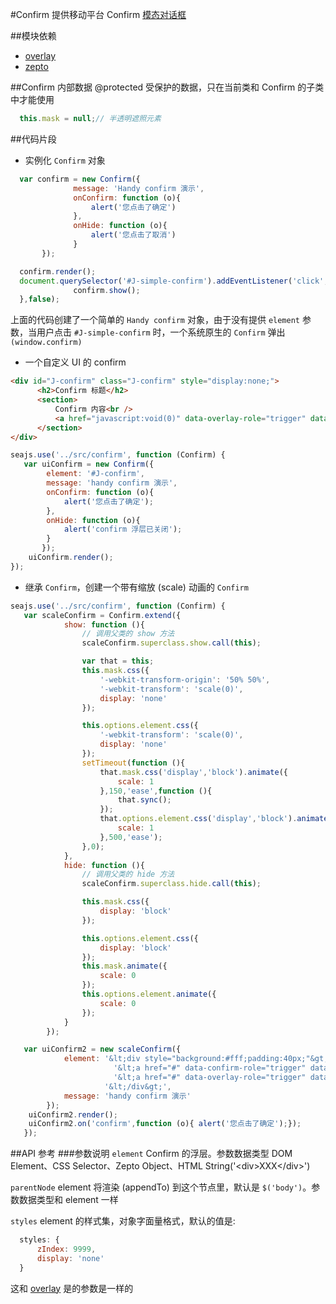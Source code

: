 #Confirm
提供移动平台 Confirm [模态对话框](http://zh.wikipedia.org/wiki/%E5%AF%B9%E8%AF%9D%E6%A1%86)

##模块依赖
- [overlay](http://github.com/alipay/handy/tree/master/lib/overlay)
- [zepto](http://github.com/alipay/arale/tree/master/lib/zepto)

##Confirm 内部数据
@protected 受保护的数据，只在当前类和 Confirm 的子类中才能使用
```js
  this.mask = null;// 半透明遮照元素
```

##代码片段
- 实例化 `Confirm` 对象
```js
  var confirm = new Confirm({
              message: 'Handy confirm 演示',
              onConfirm: function (o){
                  alert('您点击了确定')
              },
              onHide: function (o){
                  alert('您点击了取消')
              }
       });

  confirm.render();
  document.querySelector('#J-simple-confirm').addEventListener('click',function (){
              confirm.show();
  },false);
```
上面的代码创建了一个简单的 `Handy confirm` 对象，由于没有提供 `element` 参数，当用户点击 `#J-simple-confirm` 时，一个系统原生的 `Confirm`
 弹出 `(window.confirm)`
- 一个自定义 UI 的 confirm
```html
<div id="J-confirm" class="J-confirm" style="display:none;">
      <h2>Confirm 标题</h2>
      <section>
          Confirm 内容<br />
          <a href="javascript:void(0)" data-overlay-role="trigger" data-overlay-action="hide">关闭</a>
      </section>
</div>
```
```js
seajs.use('../src/confirm', function (Confirm) {
   var uiConfirm = new Confirm({
        element: '#J-confirm',
        message: 'handy confirm 演示',
        onConfirm: function (o){
            alert('您点击了确定');
        },
        onHide: function (o){
            alert('confirm 浮层已关闭');
        }
       });
    uiConfirm.render();
});
```
- 继承 `Confirm`，创建一个带有缩放 (scale) 动画的 `Confirm`
```js
seajs.use('../src/confirm', function (Confirm) {
   var scaleConfirm = Confirm.extend({
            show: function (){
                // 调用父类的 show 方法
                scaleConfirm.superclass.show.call(this);

                var that = this;
                this.mask.css({
                    '-webkit-transform-origin': '50% 50%',
                    '-webkit-transform': 'scale(0)',
                    display: 'none'
                });

                this.options.element.css({
                    '-webkit-transform': 'scale(0)',
                    display: 'none'
                });
                setTimeout(function (){
                    that.mask.css('display','block').animate({
                        scale: 1
                    },150,'ease',function (){
                        that.sync();
                    });
                    that.options.element.css('display','block').animate({
                        scale: 1
                    },500,'ease');
                },0);
            },
            hide: function (){
                // 调用父类的 hide 方法
                scaleConfirm.superclass.hide.call(this);

                this.mask.css({
                    display: 'block'
                });

                this.options.element.css({
                    display: 'block'
                });
                this.mask.animate({
                    scale: 0
                });
                this.options.element.animate({
                    scale: 0
                });
            }
        });

   var uiConfirm2 = new scaleConfirm({
            element: '&lt;div style="background:#fff;padding:40px;"&gt;'+
                       '&lt;a href="#" data-confirm-role="trigger" data-confirm-action="confirm"&gt;确定&lt;/a&gt;'+
                       '&lt;a href="#" data-overlay-role="trigger" data-overlay-action="hide"&gt;关闭&lt;/a&gt;'+
                     '&lt;/div&gt;',
            message: 'handy confirm 演示'
        });
    uiConfirm2.render();
    uiConfirm2.on('confirm',function (o){ alert('您点击了确定');});
   });
```

##API 参考
###参数说明
`element` Confirm 的浮层。参数数据类型 DOM Element、CSS Selector、Zepto Object、HTML String('&lt;div&gt;XXX&lt;/div&gt;')

`parentNode` element 将渲染 (appendTo) 到这个节点里，默认是 `$('body')`。参数数据类型和 element 一样

`styles` element 的样式集，对象字面量格式，默认的值是:
```js
  styles: {
      zIndex: 9999,
      display: 'none'
  }
```
这和 [overlay](http://github.com/alipay/handy/tree/master/lib/overlay) 是的参数是一样的

